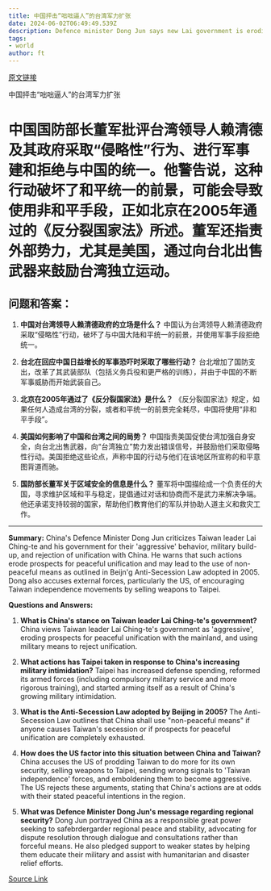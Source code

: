 ```yaml
---
title: 中国抨击“咄咄逼人”的台湾军力扩张
date: 2024-06-02T06:49:49.539Z
description: Defence minister Dong Jun says new Lai government is eroding prospects for unification
tags: 
- world
author: ft
---
```


[原文链接](https://ft.com/content/e3a0d125-8f14-4d47-bc22-fc26e7c5ad01)

中国抨击“咄咄逼人”的台湾军力扩张

# 中国国防部长董军批评台湾领导人赖清德及其政府采取“侵略性”行为、进行军事建和拒绝与中国的统一。他警告说，这种行动破坏了和平统一的前景，可能会导致使用非和平手段，正如北京在2005年通过的《反分裂国家法》所述。董军还指责外部势力，尤其是美国，通过向台北出售武器来鼓励台湾独立运动。

## 问题和答案：

1. **中国对台湾领导人赖清德政府的立场是什么？**
中国认为台湾领导人赖清德政府采取“侵略性”行动，破坏了与中国大陆和平统一的前景，并使用军事手段拒绝统一。

2. **台北在回应中国日益增长的军事恐吓时采取了哪些行动？**
台北增加了国防支出，改革了其武装部队（包括义务兵役和更严格的训练），并由于中国的不断军事威胁而开始武装自己。

3. **北京在2005年通过了《反分裂国家法》是什么？**
《反分裂国家法》规定，如果任何人造成台湾的分裂，或者和平统一的前景完全耗尽，中国将使用“非和平手段”。

4. **美国如何影响了中国和台湾之间的局势？**
中国指责美国促使台湾加强自身安全，向台北出售武器，向“台湾独立”势力发出错误信号，并鼓励他们采取侵略性行动。美国拒绝这些论点，声称中国的行动与他们在该地区所宣称的和平意图背道而驰。

5. **国防部长董军关于区域安全的信息是什么？**
董军将中国描绘成一个负责任的大国，寻求维护区域和平与稳定，提倡通过对话和协商而不是武力来解决争端。他还承诺支持较弱的国家，帮助他们教育他们的军队并协助人道主义和救灾工作。

---

**Summary:**
China's Defence Minister Dong Jun criticizes Taiwan leader Lai Ching-te and his government for their 'aggressive' behavior, military build-up, and rejection of unification with China. He warns that such actions erode prospects for peaceful unification and may lead to the use of non-peaceful means as outlined in Beijn'g Anti-Secession Law adopted in 2005. Dong also accuses external forces, particularly the US, of encouraging Taiwan independence movements by selling weapons to Taipei.

**Questions and Answers:**
1. **What is China's stance on Taiwan leader Lai Ching-te's government?**
China views Taiwan leader Lai Ching-te's government as 'aggressive', eroding prospects for peaceful unification with the mainland, and using military means to reject unification.

2. **What actions has Taipei taken in response to China's increasing military intimidation?**
Taipei has increased defense spending, reformed its armed forces (including compulsory military service and more rigorous training), and started arming itself as a result of China's growing military intimidation.

3. **What is the Anti-Secession Law adopted by Beijing in 2005?**
The Anti-Secession Law outlines that China shall use "non-peaceful means" if anyone causes Taiwan's secession or if prospects for peaceful unification are completely exhausted.

4. **How does the US factor into this situation between China and Taiwan?**
China accuses the US of prodding Taiwan to do more for its own security, selling weapons to Taipei, sending wrong signals to 'Taiwan independence' forces, and emboldening them to become aggressive. The US rejects these arguments, stating that China's actions are at odds with their stated peaceful intentions in the region.

5. **What was Defence Minister Dong Jun's message regarding regional security?**
Dong Jun portrayed China as a responsible great power seeking to safebrdergarder regional peace and stability, advocating for dispute resolution through dialogue and consultations rather than forceful means. He also pledged support to weaker states by helping them educate their military and assist with humanitarian and disaster relief efforts.

[Source Link](https://ft.com/content/e3a0d125-8f14-4d47-bc22-fc26e7c5ad01)

